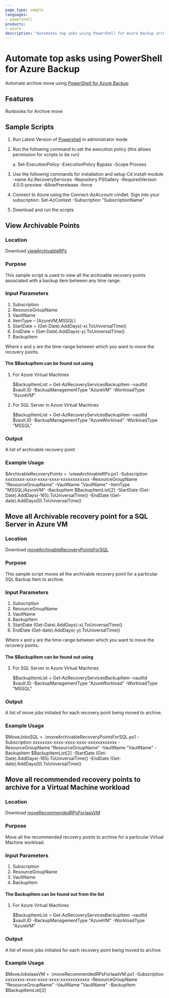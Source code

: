 ```yaml
---
page_type: sample
languages:
- powershell
products:
- azure
description: "Automates top asks using PowerShell for Azure Backup archive feature"
---
```


# Automate top asks using PowerShell for Azure Backup

Automate archive move using [PowerShell for Azure Backup](https://docs.microsoft.com/en-us/azure/backup/archive-tier-support#get-started-with-powershell)

## Features
Runbooks for Archive move

## Sample Scripts 

1. Run Latest Version of [Powershell](https://github.com/PowerShell/PowerShell/releases/download/v7.1.3/PowerShell-7.1.3-win-x64.msi) in administrator mode 

2. Run the following command to set the execution policy (this allows permission for scripts to be run)

     a. Set-ExecutionPolicy -ExecutionPolicy Bypass -Scope Process 

3. Use the following commands for installation and setup
        Cd <Location of the script>
	    install-module -name Az.RecoveryServices -Repository PSGallery -RequiredVersion 4.0.0-preview -AllowPrerelease -force

4. Connect to Azure using the Connect-AzAccount cmdlet.
	    Sign into your subscription:
	    Set-AzContext -Subscription "SubscriptionName"
        
5. Download and run the scripts
 
 
## View Archivable Points 

### Location

Download [viewArchivableRPs](https://github.com/hiaga/Az.RecoveryServices/blob/master/ArchiveFeatureSupport/viewArchivableRPs.ps1)

### Purpose 

This sample script is used to view all the archivable recovery points associated with a backup item between any time range. 

### Input Parameters  

1. Subscription 
2. ResourceGroupName 
3. VaultName 
4. ItemType – {AzureVM,MSSQL) 
5. StartDate = (Get-Date).AddDays(-x).ToUniversalTime()  
6. EndDate = (Get-Date).AddDays(-y).ToUniversalTime() 
7. BackupItem  

Where x and y are the time-range between which you want to move the recovery points. 

#### The $BackupItem can be found out using 
1. For Azure Virtual Machines 

    $BackupItemList = Get-AzRecoveryServicesBackupItem -vaultId $vault.ID -BackupManagementType "AzureVM" -WorkloadType "AzureVM" 

2. For SQL Server in Azure Virtual Machines 

    $BackupItemList = Get-AzRecoveryServicesBackupItem -vaultId $vault.ID -BackupManagementType "AzureWorkload" -WorkloadType "MSSQL" 

### Output 

A list of archivable recovery point 
 

### Example Usage 

$ArchivableRecoveryPoints = .\viewArchivableRPs.ps1 -Subscription xxxxxxxx-xxxx-xxxx-xxxx-xxxxxxxxxxxx -ResourceGroupName "ResourceGroupName" -VaultName "VaultName" -ItemType "MSSQL/AzureVM" -BackupItem $BackupItemList[2] -StartDate (Get-Date).AddDays(-165).ToUniversalTime() -EndDate (Get-date).AddDays(0).ToUniversalTime() 


## Move all Archivable recovery point for a SQL Server in Azure VM 

### Location 
Download [moveArchivableRecoveryPointsForSQL](https://github.com/hiaga/Az.RecoveryServices/blob/master/ArchiveFeatureSupport/moveArchivableRecoveryPointsForSQL.ps1)

### Purpose

This sample script moves all the archivable recovery point for a particular SQL Backup Item to archive. 
 

### Input Parameters 

1. Subscription 
2. ResourceGroupName 
3. VaultName 
4. BackupItem
5. StartDate (Get-Date).AddDays(-x).ToUniversalTime() 
6. EndDate (Get-date).AddDays(-y).ToUniversalTime() 

Where x and y are the time-range between which you want to move the recovery points. 

#### The $BackupItem can be found out using 

1. For SQL Server in Azure Virtual Machines 

    $BackupItemList = Get-AzRecoveryServicesBackupItem -vaultId $vault.ID -BackupManagementType "AzureWorkload" -WorkloadType "MSSQL" 

 
### Output 

A list of move jobs initiated for each recovery point being moved to archive. 
 

### Example Usage 

$MoveJobsSQL = .\moveArchivableRecoveryPointsForSQL.ps1 -Subscription xxxxxxxx-xxxx-xxxx-xxxx-xxxxxxxxxxxx -ResourceGroupName "ResourceGroupName" -VaultName "VaultName" -BackupItem $BackupItemList[2] -StartDate (Get-Date).AddDays(-165).ToUniversalTime() -EndDate (Get-date).AddDays(0).ToUniversalTime() 

 

## Move all recommended recovery points to archive for a Virtual Machine workload 

### Location 

Download [moveRecommendedRPsForIaasVM](https://github.com/hiaga/Az.RecoveryServices/blob/master/ArchiveFeatureSupport/moveRecommendedRPsForIaasVM.ps1)


### Purpose

Move all the recommended recovery points to archive for a particular Virtual Machine workload. 

### Input Parameters 

1. Subscription 
2. ResourceGroupName 
3. VaultName 
4. BackupItem

 
#### The BackupItem can be found out from the list 

1. For Azure Virtual Machines 

    $BackupItemList = Get-AzRecoveryServicesBackupItem -vaultId $vault.ID -BackupManagementType "AzureVM" -WorkloadType "AzureVM" 

### Output 

A list of move jobs initiated for each recovery point being moved to archive 

### Example Usage 

$MoveJobsIaasVM = .\moveRecommendedRPsForIaasVM.ps1 -Subscription xxxxxxxx-xxxx-xxxx-xxxx-xxxxxxxxxxxx -ResourceGroupName "ResourceGroupName" -VaultName "VaultName" -BackupItem $BackupItemList[2] 
